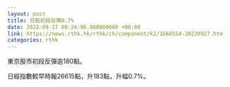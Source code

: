 ```yaml
---
layout: post
title: 日股初段反彈0.7%
date: 2022-09-27 08:24:06.000000000 +08:00
link: https://news.rthk.hk/rthk/ch/component/k2/1668554-20220927.htm
categories: rthk
---
```


東京股市初段反彈逾180點。

日經指數較早時報26615點，升183點，升幅0.7%。

